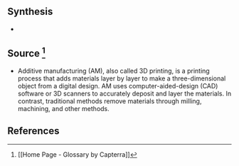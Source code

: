 ## Synthesis
- 
## Source [^1]
- Additive manufacturing (AM), also called 3D printing, is a printing process that adds materials layer by layer to make a three-dimensional object from a digital design. AM uses computer-aided-design (CAD) software or 3D scanners to accurately deposit and layer the materials. In contrast, traditional methods remove materials through milling, machining, and other methods.
## References

[^1]: [[Home Page - Glossary by Capterra]]